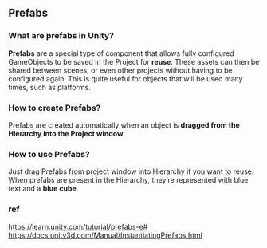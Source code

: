 ## Prefabs

### What are prefabs in Unity?

**Prefabs** are a special type of component that allows fully configured GameObjects to be saved in the Project for **reuse**.
These assets can then be shared between scenes, or even other projects without having to be configured again. This is quite useful for objects that will be used many times, such as platforms.

### How to create Prefabs?
Prefabs are created automatically when an object is **dragged from the Hierarchy into the Project window**.


### How to use Prefabs?
Just drag Prefabs from project window into Hierarchy if you want to reuse. When prefabs are present in the Hierarchy, they’re represented with blue text and a **blue cube**.


### ref
https://learn.unity.com/tutorial/prefabs-e# \
https://docs.unity3d.com/Manual/InstantiatingPrefabs.html
